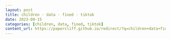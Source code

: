 ```yaml
---
layout: post
title: children · data · fined · tiktok
date: 2023-09-15
categories: [children, data, fined, tiktok]
content_url: https://papercliff.github.io/redirect/?q=children+data+fined+tiktok&tbs=cdr:1,cd_min:9/14/2023,cd_max:9/16/2023
---
```

